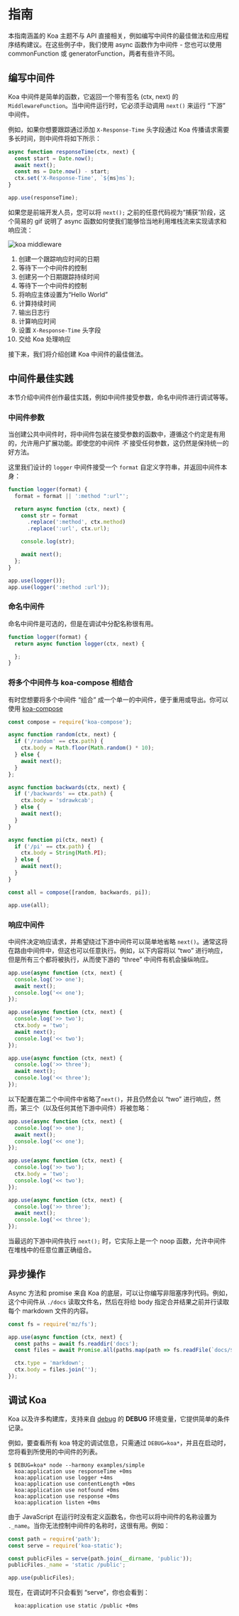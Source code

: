
# 指南

本指南涵盖的 Koa 主题不与 API 直接相关，例如编写中间件的最佳做法和应用程序结构建议。在这些例子中，我们使用 async 函数作为中间件 - 您也可以使用 commonFunction 或 generatorFunction，两者有些许不同。

## 编写中间件

Koa 中间件是简单的函数，它返回一个带有签名 (ctx, next) 的`MiddlewareFunction`。当中间件运行时，它必须手动调用 `next()` 来运行 “下游” 中间件。

例如，如果你想要跟踪通过添加 `X-Response-Time` 头字段通过 Koa 传播请求需要多长时间，则中间件将如下所示：

```js
async function responseTime(ctx, next) {
  const start = Date.now();
  await next();
  const ms = Date.now() - start;
  ctx.set('X-Response-Time', `${ms}ms`);
}

app.use(responseTime);
```

如果您是前端开发人员，您可以将 `next();` 之前的任意代码视为“捕获”阶段，这个简易的 gif 说明了 async 函数如何使我们能够恰当地利用堆栈流来实现请求和响应流：

![koa middleware](middleware.gif)

   1. 创建一个跟踪响应时间的日期
   2. 等待下一个中间件的控制
   3. 创建另一个日期跟踪持续时间
   4. 等待下一个中间件的控制
   5. 将响应主体设置为“Hello World”
   6. 计算持续时间
   7. 输出日志行
   8. 计算响应时间
   9. 设置 `X-Response-Time` 头字段
   10. 交给 Koa 处理响应

接下来，我们将介绍创建 Koa 中间件的最佳做法。

## 中间件最佳实践

本节介绍中间件创作最佳实践，例如中间件接受参数，命名中间件进行调试等等。

### 中间件参数

当创建公共中间件时，将中间件包装在接受参数的函数中，遵循这个约定是有用的，允许用户扩展功能。即使您的中间件 _不_ 接受任何参数，这仍然是保持统一的好方法。

这里我们设计的 `logger` 中间件接受一个 `format` 自定义字符串，并返回中间件本身：

```js
function logger(format) {
  format = format || ':method ":url"';

  return async function (ctx, next) {
    const str = format
      .replace(':method', ctx.method)
      .replace(':url', ctx.url);

    console.log(str);

    await next();
  };
}

app.use(logger());
app.use(logger(':method :url'));
```

### 命名中间件

  命名中间件是可选的，但是在调试中分配名称很有用。

```js
function logger(format) {
  return async function logger(ctx, next) {

  };
}
```

### 将多个中间件与 koa-compose 相结合

有时您想要将多个中间件 “组合” 成一个单一的中间件，便于重用或导出。你可以使用 [koa-compose](https://github.com/koajs/compose)

```js
const compose = require('koa-compose');

async function random(ctx, next) {
  if ('/random' == ctx.path) {
    ctx.body = Math.floor(Math.random() * 10);
  } else {
    await next();
  }
};

async function backwards(ctx, next) {
  if ('/backwards' == ctx.path) {
    ctx.body = 'sdrawkcab';
  } else {
    await next();
  }
}

async function pi(ctx, next) {
  if ('/pi' == ctx.path) {
    ctx.body = String(Math.PI);
  } else {
    await next();
  }
}

const all = compose([random, backwards, pi]);

app.use(all);
```

  

### 响应中间件

中间件决定响应请求，并希望绕过下游中间件可以简单地省略 `next()`。通常这将在路由中间件中，但这也可以任意执行。例如，以下内容将以 “two” 进行响应，但是所有三个都将被执行，从而使下游的 “three” 中间件有机会操纵响应。

```js
app.use(async function (ctx, next) {
  console.log('>> one');
  await next();
  console.log('<< one');
});

app.use(async function (ctx, next) {
  console.log('>> two');
  ctx.body = 'two';
  await next();
  console.log('<< two');
});

app.use(async function (ctx, next) {
  console.log('>> three');
  await next();
  console.log('<< three');
});
```

以下配置在第二个中间件中省略了`next()`，并且仍然会以 “two” 进行响应，然而，第三个（以及任何其他下游中间件）将被忽略：

```js
app.use(async function (ctx, next) {
  console.log('>> one');
  await next();
  console.log('<< one');
});

app.use(async function (ctx, next) {
  console.log('>> two');
  ctx.body = 'two';
  console.log('<< two');
});

app.use(async function (ctx, next) {
  console.log('>> three');
  await next();
  console.log('<< three');
});
```

当最远的下游中间件执行 `next();` 时，它实际上是一个 noop 函数，允许中间件在堆栈中的任意位置正确组合。

## 异步操作

Async 方法和 promise 来自 Koa 的底层，可以让你编写非阻塞序列代码。例如，这个中间件从 `./docs` 读取文件名，然后在将给 body 指定合并结果之前并行读取每个 markdown 文件的内容。


```js
const fs = require('mz/fs');

app.use(async function (ctx, next) {
  const paths = await fs.readdir('docs');
  const files = await Promise.all(paths.map(path => fs.readFile(`docs/${path}`, 'utf8')));

  ctx.type = 'markdown';
  ctx.body = files.join('');
});
```

## 调试 Koa

Koa 以及许多构建库，支持来自 [debug](https://github.com/visionmedia/debug) 的 __DEBUG__ 环境变量，它提供简单的条件记录。

例如，要查看所有 koa 特定的调试信息，只需通过 `DEBUG=koa*`，并且在启动时，您将看到所使用的中间件的列表。

```
$ DEBUG=koa* node --harmony examples/simple
  koa:application use responseTime +0ms
  koa:application use logger +4ms
  koa:application use contentLength +0ms
  koa:application use notfound +0ms
  koa:application use response +0ms
  koa:application listen +0ms
```

由于 JavaScript 在运行时没有定义函数名，你也可以将中间件的名称设置为 `._name`。当你无法控制中间件的名称时，这很有用。例如：

```js
const path = require('path');
const serve = require('koa-static');

const publicFiles = serve(path.join(__dirname, 'public'));
publicFiles._name = 'static /public';

app.use(publicFiles);
```

现在，在调试时不只会看到  “serve”，你也会看到：

```
  koa:application use static /public +0ms
```

